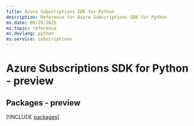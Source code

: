 ```yaml
---
title: Azure Subscriptions SDK for Python
description: Reference for Azure Subscriptions SDK for Python
ms.date: 09/29/2025
ms.topic: reference
ms.devlang: python
ms.service: subscriptions
---
```

# Azure Subscriptions SDK for Python - preview
## Packages - preview
[!INCLUDE [packages](subscriptions-index.md)]